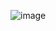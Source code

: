 ![image](https://user-images.githubusercontent.com/12487549/138262157-e15d7e19-6350-44b3-aaf9-e5854554a62f.png)
